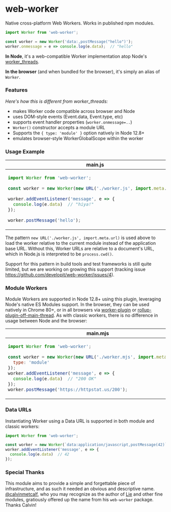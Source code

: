 # web-worker

Native cross-platform Web Workers. Works in published npm modules.

```js
import Worker from 'web-worker';

const worker = new Worker('data:,postMessage("hello")');
worker.onmessage = e => console.log(e.data);  // "hello"
```

**In Node**, it's a web-compatible Worker implementation atop Node's [worker_threads](https://nodejs.org/api/worker_threads.html).

**In the browser** (and when bundled for the browser), it's simply an alias of `Worker`.

### Features

_Here's how this is different from worker_threads:_

- makes Worker code compatible across browser and Node
- uses DOM-style events (Event.data, Event.type, etc)
- supports event handler properties (`worker.onmessage=..`)
- `Worker()` constructor accepts a module URL
- Supports the `{ type: 'module' }` option natively in Node 12.8+
- emulates browser-style WorkerGlobalScope within the worker

### Usage Example

<table>
<thead><tr><th><strong>main.js</strong></th><th><strong>worker.js</strong></th></tr></thead>
<tbody><tr><td>

```js
import Worker from 'web-worker';

const worker = new Worker(new URL('./worker.js', import.meta.url));

worker.addEventListener('message', e => {
  console.log(e.data)  // "hiya!"
});

worker.postMessage('hello');
```

</td><td>

```js
addEventListener('message', e => {
  if (e.data === 'hello') {
    postMessage('hiya!');
  }
});
```

</td></tr></tbody>
</table>

The pattern `new URL('./worker.js', import.meta.url)` is used above to load the worker relative to the current module instead of the application base URL. Without this, Worker URLs are relative to a document's URL, which in Node.js is interpreted to be `process.cwd()`.

Support for this pattern in build tools and test frameworks is still quite limited, but we are working on growing this support (tracking issue https://github.com/developit/web-worker/issues/4).

### Module Workers

Module Workers are supported in Node 12.8+ using this plugin, leveraging Node's native ES Modules support.
In the browser, they can be used natively in Chrome 80+, or in all browsers via [worker-plugin] or [rollup-plugin-off-main-thread]. As with classic workers, there is no difference in usage between Node and the browser:

<table>
<thead><tr><th><strong>main.mjs</strong></th><th><strong>worker.mjs</strong></th></tr></thead>
<tbody><tr><td>

```js
import Worker from 'web-worker';

const worker = new Worker(new URL('./worker.mjs', import.meta.url), {
  type: 'module'
});
worker.addEventListener('message', e => {
  console.log(e.data)  // "200 OK"
});
worker.postMessage('https://httpstat.us/200');
```

</td><td>

```js
import fetch from 'isomorphic-fetch';

addEventListener('message', async e => {
  const url = e.data;
  const res = await fetch(url)
  const text = await res.text();
  postMessage(text);
});
```

</td></tr></tbody>
</table>


### Data URLs

Instantiating Worker using a Data URL is supported in both module and classic workers:

```js
import Worker from 'web-worker';

const worker = new Worker(`data:application/javascript,postMessage(42)`);
worker.addEventListener('message', e => {
  console.log(e.data)  // 42
});
```

### Special Thanks

This module aims to provide a simple and forgettable piece of infrastructure,
and as such it needed an obvious and descriptive name.
[@calvinmetcalf](https://github.com/calvinmetcalf), who you may recognize as the author of [Lie](https://github.com/calvinmetcalf/lie) and other fine modules, gratiously offered up the name from his `web-worker` package.
Thanks Calvin!


[worker-plugin]: https://github.com/googlechromelabs/worker-plugin
[rollup-plugin-off-main-thread]: https://github.com/surma/rollup-plugin-off-main-thread
